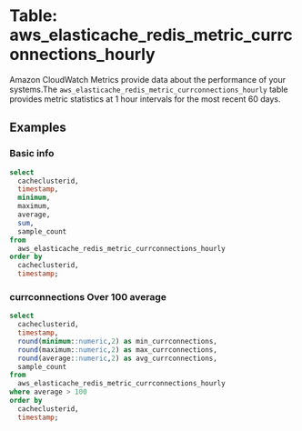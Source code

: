 # Table: aws_elasticache_redis_metric_currconnections_hourly

Amazon CloudWatch Metrics provide data about the performance of your systems.The `aws_elasticache_redis_metric_currconnections_hourly` table provides metric statistics at 1 hour intervals for the most recent 60 days.

## Examples

### Basic info

```sql
select
  cacheclusterid,
  timestamp,
  minimum,
  maximum,
  average,
  sum,
  sample_count
from
  aws_elasticache_redis_metric_currconnections_hourly
order by
  cacheclusterid,
  timestamp;
```

### currconnections Over 100 average

```sql
select
  cacheclusterid,
  timestamp,
  round(minimum::numeric,2) as min_currconnections,
  round(maximum::numeric,2) as max_currconnections,
  round(average::numeric,2) as avg_currconnections,
  sample_count
from
  aws_elasticache_redis_metric_currconnections_hourly
where average > 100
order by
  cacheclusterid,
  timestamp;
```

